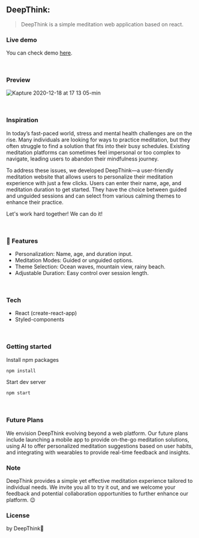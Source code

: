 ## DeepThink:

> DeepThink is a simple meditation web application based on react.

### Live demo

You can check demo [here](https://DeepThink-meditation.netlify.app).

<br>

### Preview

![Kapture 2020-12-18 at 17 13 05-min](https://user-images.githubusercontent.com/55128990/102591232-0a8d7380-4155-11eb-97ca-e1a9fa2b136d.gif)

<br>

### Inspiration

In today’s fast-paced world, stress and mental health challenges are on the rise. Many individuals are looking for ways to practice meditation, but they often struggle to find a solution that fits into their busy schedules. Existing meditation platforms can sometimes feel impersonal or too complex to navigate, leading users to abandon their mindfulness journey.

To address these issues, we developed DeepThink—a user-friendly meditation website that allows users to personalize their meditation experience with just a few clicks. Users can enter their name, age, and meditation duration to get started. They have the choice between guided and unguided sessions and can select from various calming themes to enhance their practice.

Let's work hard together! We can do it!

<br>

### 💫 Features

- Personalization: Name, age, and duration input.
- Meditation Modes: Guided or unguided options.
- Theme Selection: Ocean waves, mountain view, rainy beach.
- Adjustable Duration: Easy control over session length.

<br>

### Tech

- React (create-react-app)
- Styled-components

<br>

### Getting started

Install npm packages

```bash
npm install
```

Start dev server

```bash
npm start
```

<br>

### Future Plans

We envision DeepThink evolving beyond a web platform. Our future plans include launching a mobile app to provide on-the-go meditation solutions, using AI to offer personalized meditation suggestions based on user habits, and integrating with wearables to provide real-time feedback and insights.

### Note

DeepThink provides a simple yet effective meditation experience tailored to individual needs. We invite you all to try it out, and we welcome your feedback and potential collaboration opportunities to further enhance our platform. 😉

### License

by DeepThink👀
